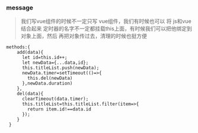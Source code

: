 
### message
> 我们写vue组件的时候不一定只写 vue组件，我们有时候也可以 将 js和vue结合起来
  定时器的名字不一定都挂载this上面，有时候我们可以把他绑定到对象上面，然后
  再把对象传过去，清理的时候也挺方便
```vue
methods:{
    add(data){
      let id=this.id++;
      let newData={...data,id};
      this.titleList.push(newData);
      newData.timer=setTimeout(()=>{
        this.del(newData)
      },newData.duration)
    },
    del(data){
      clearTimeout(data.timer);
      this.titleList=this.titleList.filter(item=>{
        return item.id!==data.id
      });
    }
 }
```
